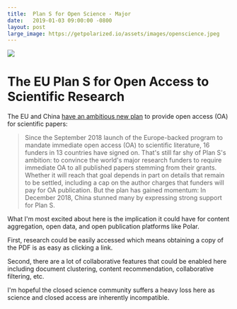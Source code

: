 ```yaml
---
title:  Plan S for Open Science - Major 
date:   2019-01-03 09:00:00 -0800
layout: post
large_image: https://getpolarized.io/assets/images/openscience.jpeg
---
```


<img class="img-fluid" src="https://getpolarized.io/assets/images/openscience.jpeg">

# The EU Plan S for Open Access to Scientific Research 

The EU and China <a
href="https://www.sciencemag.org/news/2019/01/will-world-embrace-plan-s-radical-proposal-mandate-open-access-science-papers">have
an ambitious new plan</a> to provide open access (OA) for scientific papers:

> Since the September 2018 launch of the Europe-backed program to mandate
immediate open access (OA) to scientific literature, 16 funders in 13 countries
have signed on. That's still far shy of Plan S's ambition: to convince the
world's major research funders to require immediate OA to all published papers
stemming from their grants. Whether it will reach that goal depends in part on
details that remain to be settled, including a cap on the author charges that
funders will pay for OA publication. But the plan has gained momentum: In
December 2018, China stunned many by expressing strong support for Plan S.
             
What I'm most excited about here is the implication it could have for content
aggregation, open data, and open publication platforms like Polar.

First, research could be easily accessed which means obtaining a copy of the PDF
is as easy as clicking a link.

Second, there are a lot of collaborative features that could be enabled here 
including document clustering, content recommendation, collaborative filtering, 
etc.

I'm hopeful the closed science community suffers a heavy loss here as science and
closed access are inherently incompatible.
